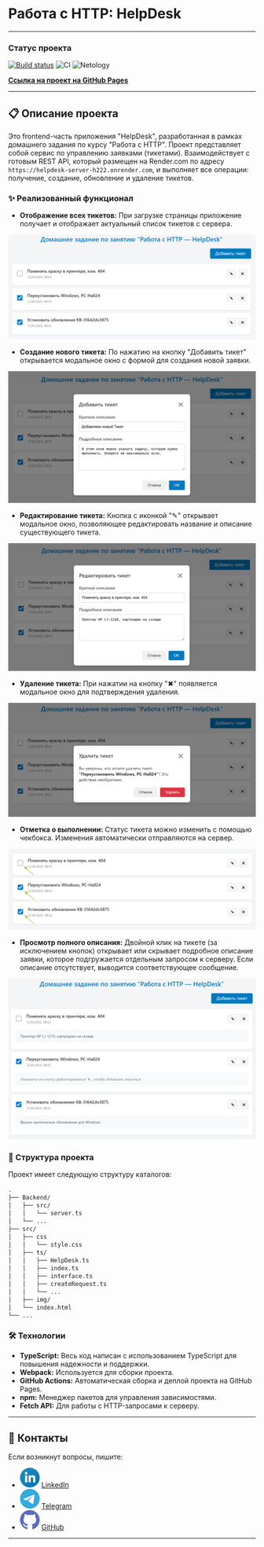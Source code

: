 # Работа с HTTP: HelpDesk

---

### Статус проекта
[![Build status](https://ci.appveyor.com/api/projects/status/2fgcnwob534ytjlu?svg=true)](https://ci.appveyor.com/project/dm-morozov/netology-58-working-with-http-helpdesk-hw)
![CI](https://github.com/dm-morozov/Netology_58_working_with_http_HelpDesk_hw/actions/workflows/web.yaml/badge.svg)
![Netology](https://img.shields.io/badge/FrontendTS-BackendNodeJS-blue)

[**Ссылка на проект на GitHub Pages**](https://dm-morozov.github.io/Netology_58_working_with_http_HelpDesk_hw/)

---

## 📋 Описание проекта

Это frontend-часть приложения "HelpDesk", разработанная в рамках домашнего задания по курсу "Работа с HTTP". Проект представляет собой сервис по управлению заявками (тикетами). Взаимодействует с готовым REST API, который размещен на Render.com по адресу `https://helpdesk-server-h222.onrender.com`, и выполняет все операции: получение, создание, обновление и удаление тикетов.

### ✨ Реализованный функционал

  * **Отображение всех тикетов:** При загрузке страницы приложение получает и отображает актуальный список тикетов с сервера.

  ![](./src/img/1_ticket_our_view.png)

  * **Создание нового тикета:** По нажатию на кнопку "Добавить тикет" открывается модальное окно с формой для создания новой заявки.


  ![](./src/img/2_ticket_add_new_ticket.png)

  * **Редактирование тикета:** Кнопка с иконкой "✎" открывает модальное окно, позволяющее редактировать название и описание существующего тикета.

  ![](./src/img/3_ticket_edit_ticket.png)

  * **Удаление тикета:** При нажатии на кнопку "✖" появляется модальное окно для подтверждения удаления.

  ![](./src/img/5_ticket_delete.png)

  * **Отметка о выполнении:** Статус тикета можно изменить с помощью чекбокса. Изменения автоматически отправляются на сервер.

  ![](./src/img/6_ticket_status.png)

  * **Просмотр полного описания:** Двойной клик на тикете (за исключением кнопок) открывает или скрывает подробное описание заявки, которое подгружается отдельным запросом к серверу. Если описание отсутствует, выводится соответствующее сообщение.

  ![](./src/img/4_ticket_description.png)

### 📂 Структура проекта

Проект имеет следующую структуру каталогов:

```
.
├── Backend/
│   ├── src/
│   │   └── server.ts
│   └── ...
├── src/
│   ├── css
│   │   └── style.css
│   ├── ts/
│   │   ├── HelpDesk.ts
│   │   ├── index.ts
│   │   ├── interface.ts
│   │   ├── createRequest.ts
│   │   └── ...
│   ├── img/
│   └── index.html
└── ...
```

### 🛠️ Технологии

  * **TypeScript:** Весь код написан с использованием TypeScript для повышения надежности и поддержки.
  * **Webpack:** Используется для сборки проекта.
  * **GitHub Actions:** Автоматическая сборка и деплой проекта на GitHub Pages.
  * **npm:** Менеджер пакетов для управления зависимостями.
  * **Fetch API:** Для работы с HTTP-запросами к серверу.

-----

## 📧 Контакты

Если возникнут вопросы, пишите:

* ![LinkedIn](./svg/linkedin-icon.svg) [LinkedIn](https://www.linkedin.com/in/dm-morozov/)
* ![Telegram](./svg/telegram.svg) [Telegram](https://t.me/dem2014)
* ![GitHub](./svg/github-icon.svg) [GitHub](https://github.com/dm-morozov/)

---
